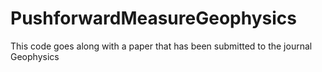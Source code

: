 # PushforwardMeasureGeophysics
This code goes along with a paper that has been submitted to the journal Geophysics
